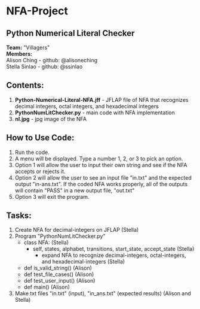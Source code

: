 # NFA-Project
## Python Numerical Literal Checker
**Team:** "Villagers"<br>
**Members:** <br>Alison Ching - github: @alisoneching
	<br>Stella Sinlao - github: @ssinlao

## Contents:
1. **Python-Numerical-Literal-NFA.jff** - JFLAP file of NFA that recognizes decimal integers, octal integers, and hexadecimal integers
2. **PythonNumLitChecker.py** - main code with NFA implementation
3. **nl.jpg** - jpg image of the NFA

## How to Use Code:
1. Run the code.
2. A menu will be displayed. Type a number 1, 2, or 3 to pick an option.
3. Option 1 will allow the user to input their own string and see if the NFA accepts or rejects it.
4. Option 2 will allow the user to see an input file "in.txt" and the expected output "in-ans.txt". 
   If the coded NFA works properly, all of the outputs will contain "PASS" in a new output file, "out.txt"
5. Option 3 will exit the program.

## Tasks:
1. Create NFA for decimal-integers on JFLAP (Stella)
2. Program "PythonNumLitChecker.py"
    - class NFA: (Stella)
	    - self, states, alphabet, transitions, start_state, accept_state (Stella)
      	    - expand NFA to recognize decimal-integers, octal-integers, and hexadecimal-integers (Stella)
    - def is_valid_string() (Alison)
    - def test_file_cases() (Alison)
    - def test_user_input() (Alison)
    - def main() (Alison)
3. Make txt files "in.txt" (input), "in_ans.txt" (expected results) (Alison and Stella)
